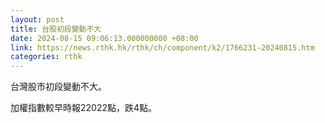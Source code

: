 ```yaml
---
layout: post
title: 台股初段變動不大
date: 2024-08-15 09:06:13.000000000 +08:00
link: https://news.rthk.hk/rthk/ch/component/k2/1766231-20240815.htm
categories: rthk
---
```


台灣股市初段變動不大。

加權指數較早時報22022點，跌4點。
